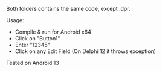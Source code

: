 Both folders contains the same code, except .dpr.

Usage:
- Compile & run for Android x64
- Click on "Button1"
- Enter "12345"
- Click on any Edit Field (On Delphi 12 it throws exception)

Tested on Android 13